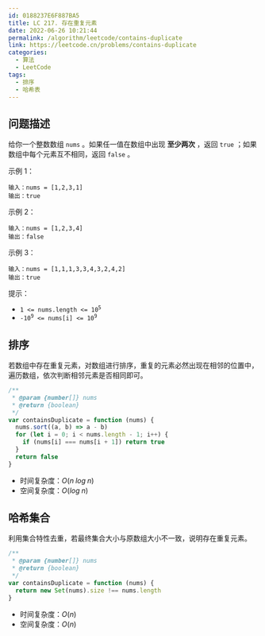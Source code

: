 ```yaml
---
id: 0188237E6F887BA5
title: LC 217. 存在重复元素
date: 2022-06-26 10:21:44
permalink: /algorithm/leetcode/contains-duplicate
link: https://leetcode.cn/problems/contains-duplicate
categories:
  - 算法
  - LeetCode
tags:
  - 排序
  - 哈希表
---
```


<Level :type='1'/>

## 问题描述

给你一个整数数组 `nums` 。如果任一值在数组中出现 **至少两次** ，返回 `true` ；如果数组中每个元素互不相同，返回 `false` 。

示例 1：

```text
输入：nums = [1,2,3,1]
输出：true
```

示例 2：

```text
输入：nums = [1,2,3,4]
输出：false
```

示例 3：

```text
输入：nums = [1,1,1,3,3,4,3,2,4,2]
输出：true
```

提示：

- <code>1 <= nums.length <= 10<sup>5</sup></code>
- <code>-10<sup>9</sup> <= nums[i] <= 10<sup>9</sup></code>

## 排序

若数组中存在重复元素，对数组进行排序，重复的元素必然出现在相邻的位置中，遍历数组，依次判断相邻元素是否相同即可。

```javascript
/**
 * @param {number[]} nums
 * @return {boolean}
 */
var containsDuplicate = function (nums) {
  nums.sort((a, b) => a - b)
  for (let i = 0; i < nums.length - 1; i++) {
    if (nums[i] === nums[i + 1]) return true
  }
  return false
}
```

- 时间复杂度：$O(n\;log\;n)$
- 空间复杂度：$O(log\;n)$

## 哈希集合

利用集合特性去重，若最终集合大小与原数组大小不一致，说明存在重复元素。

```javascript
/**
 * @param {number[]} nums
 * @return {boolean}
 */
var containsDuplicate = function (nums) {
  return new Set(nums).size !== nums.length
}
```

- 时间复杂度：$O(n)$
- 空间复杂度：$O(n)$
